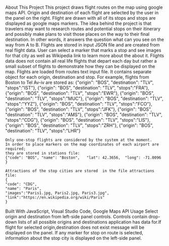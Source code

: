 About This Project
		This project draws flight routes on the map using google maps API.
		Origin and destination of each flight are selected by the user in the panel 
		on the right. Flight are drawn with all of its stops and stops are displayed as google maps markers.
		The idea behind the project is that travelers may  want to research routes and 
		potential stops on their itinerary and possibly make plans to visit
		those places on the way to their final destination. In other words, it 
		answers the question what can you see on the way from A to B. Flights are 
		stored in input JSON file and are created from real flight data. 
		User can select a marker that marks a stop and see images for that city 
		as well as Wikipedia link to learn more about the about it.
		Flights data does not contain all real life flights that depart each day
		but rather a small subset of flights to demonstrate how they can be displayed 
		on the map. Flights are loaded from routes text input file. It contains separate  
		object for each origin, destination and stop.
		For example, flights from Boston to Tel Av-iv are stored as:
		{"origin": "BOS", "destination": "TLV", "stops":"IST"},
	   {"origin": "BOS", "destination": "TLV", "stops":"FRA"},
	   {"origin": "BOS", "destination": "TLV", "stops":"EWR"},
	   {"origin": "BOS", "destination": "TLV", "stops":"MUC"},
	   {"origin": "BOS", "destination": "TLV", "stops":"YYZ"},
	   {"origin": "BOS", "destination": "TLV", "stops":"FCO"},
	   {"origin": "BOS", "destination": "TLV", "stops":"JFK"},
	   {"origin": "BOS", "destination": "TLV", "stops":"AMS"},
	   {"origin": "BOS", "destination": "TLV", "stops":"CDG"},
	   {"origin": "BOS", "destination": "TLV", "stops":"LIS"},
	   {"origin": "BOS", "destination": "TLV", "stops":"ZRH"},
	   {"origin": "BOS", "destination": "TLV", "stops":"LHR"}
	   
	Only one-stop flights are considered by the system at the moment.
	In order to place markers on the map coordinates of each airport are required; 
	they are stored in stations file:
	{"code": "BOS", "name": "Boston",   "lat": 42.3656,  "long": -71.0096 }
	
	Attractions of the stop cities are stored  in the file attractions file:
	{
	"code": "CDG", 
	"name": "Paris", 
	"images":"Paris1.jpg, Paris2.jpg, Paris3.jpg", 
	"link":"https://en.wikipedia.org/wiki/Paris"
	}

Built With
       JavaScript, Visual Studio Code, Google Maps API
Usage
	Select origin and destination from left-side panel controls. Controls 
	contain drop-down lists of all possible origins and destinations 
	application has data for.If flight for selected origin,destination does not exist
	message will be displayed on the panel. If any marker for stop on route is selected, 
	information about the stop city is displayed on the left-side panel.
